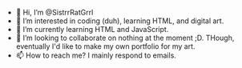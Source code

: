- 👋 Hi, I’m @SistrrRatGrrl
- 👀 I’m interested in coding (duh), learning HTML, and digital art.
- 🌱 I’m currently learning HTML and JavaScript.
- 💞️ I’m looking to collaborate on nothing at the moment ;D. THough, eventually I'd like to make my own portfolio for my art.
- 📫 How to reach me? I mainly respond to emails.

<!---
SistrrRatGrrl/SistrrRatGrrl is a ✨ special ✨ repository because its `README.md` (this file) appears on your GitHub profile.
You can click the Preview link to take a look at your changes.
--->
